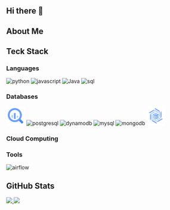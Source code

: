 ## Hi there 👋

<!--
**thehenke/thehenke** is a ✨ _special_ ✨ repository because its `README.md` (this file) appears on your GitHub profile.

Here are some ideas to get you started:

- 🔭 I’m currently working on ...
- 🌱 I’m currently learning ...
- 👯 I’m looking to collaborate on ...
- 🤔 I’m looking for help with ...
- 💬 Ask me about ...
- 📫 How to reach me: ...
- 😄 Pronouns: ...
- ⚡ Fun fact: ...
-->

## About Me
## Teck Stack
### Languages
<p>
    <img src="https://github.com/gilbarbara/logos/blob/main/logos/python.svg"                   title= "Python"     alt="python"     width="50" height="50"/> 
    <img src="https://www.vectorlogo.zone/logos/javascript/javascript-icon.svg"                 title= "JavaScript" alt="javascript" width="50" height="50"/> 
    <img src="https://www.vectorlogo.zone/logos/java/java-icon.svg"                             title= "Java"       alt="Java"       width="50" height="50"/> 
    <img src="https://github.com/benc-uk/icon-collection/blob/master/azure-patterns/sql-db.svg" title= "SQL"        alt="sql"        width="50" height="50"/> 
</p>

### Databases

<p>
    <img src="https://github.com/AwesomeLogos/google-cloud-icons/blob/main/docs/images/bigquery.svg"    title= "BigQuery"   alt="bigquery"   width="50" height="50"/> 
    <img src="https://github.com/homarr-labs/dashboard-icons/blob/main/svg/postgres.svg"                title= "PostgreSQL" alt="postgresql" width="50" height="50"/> 
    <img src="https://github.com/detain/svg-logos/blob/master/svg/a/aws-dynamodb.svg"                   title= "DynamoDB"   alt="dynamodb"   width="50" height="50"/> 
    <img src="https://github.com/gilbarbara/logos/blob/main/logos/mysql-icon.svg"                       title= "MySQL"      alt="mysql"      width="50" height="50"/> 
    <img src="https://www.vectorlogo.zone/logos/mongodb/mongodb-icon.svg"                               title= "MongoDB"    alt="mongodb"    width="50" height="50"/> 
    <img src="https://github.com/AwesomeLogos/google-cloud-icons/blob/main/docs/images/bigtable.svg"    title= "BigTable"   alt="bigtable"   width="50" height="50"/> 
    <!-- <img src=""                   title= ""     alt=""     width="50" height="50"/> 
    <img src=""                   title= ""     alt=""     width="50" height="50"/> 
    <img src=""                   title= ""     alt=""     width="50" height="50"/>  -->
</p>

### Cloud Computing
### Tools
<img src="https://github.com/gilbarbara/logos/blob/main/logos/airflow-icon.svg" alt="airflow" width="50" height="50"/> 

## GitHub Stats
<!-- ![thehenke's GitHub stats](https://github-readme-stats.vercel.app/api?username=thehenke&show_icons=true&theme=gotham) -->



<a href="">
    <img height="137px" src="https://github-readme-stats.vercel.app/api?username=thehenke&hide_border=true&show_icons=true&theme=gotham" /><!-- wi*quL3fcV -->
    <img height="137px" src="https://github-readme-stats.vercel.app/api/top-langs/?username=thehenke&layout=compact&langs_count=6&theme=gotham&hide_border=true" />
</a>
